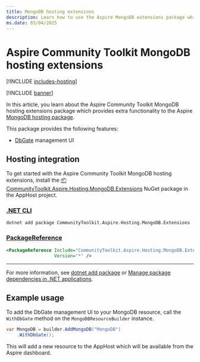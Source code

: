 ```yaml
---
title: MongoDB hosting extensions
description: Learn how to use the Aspire MongoDB extensions package which provides extra functionality to the Aspire MongoDB hosting package.
ms.date: 03/04/2025
---
```


# Aspire Community Toolkit MongoDB hosting extensions

[!INCLUDE [includes-hosting](../includes/includes-hosting.md)]

[!INCLUDE [banner](includes/banner.md)]

In this article, you learn about the Aspire Community Toolkit MongoDB hosting extensions package which provides extra functionality to the Aspire [MongoDB hosting package](https://nuget.org/packages/Aspire.Hosting.MongoDB).

This package provides the following features:

- [DbGate](https://dbgate.org/) management UI

## Hosting integration

To get started with the Aspire Community Toolkit MongoDB hosting extensions, install the [📦 CommunityToolkit.Aspire.Hosting.MongoDB.Extensions](https://nuget.org/packages/CommunityToolkit.Aspire.Hosting.MongoDB.Extensions) NuGet package in the AppHost project.

### [.NET CLI](#tab/dotnet-cli)

```dotnetcli
dotnet add package CommunityToolkit.Aspire.Hosting.MongoDB.Extensions
```

### [PackageReference](#tab/package-reference)

```xml
<PackageReference Include="CommunityToolkit.Aspire.Hosting.MongoDB.Extensions"
                  Version="*" />
```

---

For more information, see [dotnet add package](/dotnet/core/tools/dotnet-add-package) or [Manage package dependencies in .NET applications](/dotnet/core/tools/dependencies).

## Example usage

To add the DbGate management UI to your MongoDB resource, call the `WithDbGate` method on the `MongoDBResourceBuilder` instance.

```csharp
var MongoDB = builder.AddMongoDB("MongoDB")
    .WithDbGate();
```

This will add a new resource to the AppHost which will be available from the Aspire dashboard.
